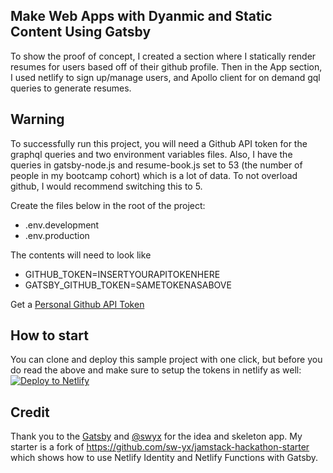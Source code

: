 ## Make Web Apps with Dyanmic and Static Content Using Gatsby

To show the proof of concept, I created a section where I statically render resumes for users based off of their github profile. Then in the App section, I used netlify to sign up/manage users, and Apollo client for on demand gql queries to generate resumes.

## Warning

To successfully run this project, you will need a Github API token for the graphql queries and two environment variables files. Also, I have the queries in gatsby-node.js and resume-book.js set to 53 (the number of people in my bootcamp cohort) which is a lot of data. To not overload github, I would recommend switching this to 5.

Create the files below in the root of the project:
* .env.development
* .env.production

The contents will need to look like 
* GITHUB_TOKEN=INSERTYOURAPITOKENHERE
* GATSBY_GITHUB_TOKEN=SAMETOKENASABOVE

Get a [Personal Github API Token](https://github.com/settings/tokens) 

## How to start

You can clone and deploy this sample project with one click, but before you do read the above and make sure to setup the tokens in netlify as well:
[![Deploy to Netlify](https://www.netlify.com/img/deploy/button.svg)](https://app.netlify.com/start/deploy?repository=https://github.com/dwyfrequency/gatsby-ghub&stack=cms)

## Credit

Thank you to the [Gatsby](https://twitter.com/gatsbyjs?lang=en) and [@swyx](https://twitter.com/swyx) for the idea and skeleton app. My starter is a fork of https://github.com/sw-yx/jamstack-hackathon-starter which shows how to use Netlify Identity and Netlify Functions with Gatsby. 
